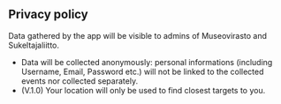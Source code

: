 ## Privacy policy

Data gathered by the app will be visible to admins of Museovirasto and Sukeltajaliitto.
* Data will be collected anonymously: personal informations (including Username, Email, Password etc.)
will not be linked to the collected events nor collected separately.
* (V.1.0) Your location will only be used to find closest targets to you.
